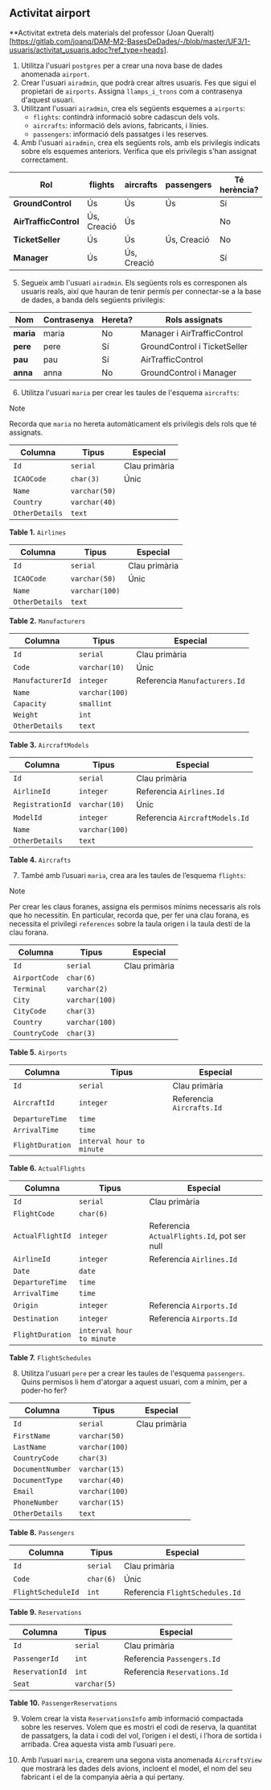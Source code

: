 ## Activitat airport

**Activitat extreta dels materials del professor (Joan Queralt)[https://gitlab.com/joanq/DAM-M2-BasesDeDades/-/blob/master/UF3/1-usuaris/activitat_usuaris.adoc?ref_type=heads].

1. Utilitza l'usuari `postgres` per a crear una nova base de dades anomenada `airport`.
2. Crear l'usuari `airadmin`, que podrà crear altres usuaris. Fes que sigui el propietari de `airports`. Assigna `llamps_i_trons` com a contrasenya d'aquest usuari.
3. Utilitzant l'usuari `airadmin`, crea els següents esquemes a `airports`:
   - `flights`: contindrà informació sobre cadascun dels vols.
   - `aircrafts`: informació dels avions, fabricants, i línies.
   - `passengers`: informació dels passatges i les reserves.
4. Amb l'usuari `airadmin`, crea els següents rols, amb els privilegis indicats sobre els esquemes anteriors. Verifica que els privilegis s'han assignat correctament.

| Rol               | flights        | aircrafts      | passengers      | Té herència? |
|------------------|--------------|--------------|--------------|--------------|
| **GroundControl**    | Ús           | Ús           | Ús           | Sí           |
| **AirTrafficControl** | Ús, Creació  | Ús           |              | No           |
| **TicketSeller**     | Ús           | Ús           | Ús, Creació  | No           |
| **Manager**         | Ús           | Ús, Creació  |              | Sí           |

5. Segueix amb l'usuari `airadmin`. Els següents rols es corresponen als usuaris reals, així que hauran de tenir permís per connectar-se a la base de dades, a banda dels següents privilegis:

| Nom   | Contrasenya | Hereta? | Rols assignats                  |
|--------|-------------|---------|---------------------------------|
| **maria** | maria       | No      | Manager i AirTrafficControl    |
| **pere**  | pere        | Sí      | GroundControl i TicketSeller   |
| **pau**   | pau         | Sí      | AirTrafficControl              |
| **anna**  | anna        | No      | GroundControl i Manager        |

6. Utilitza l'usuari `maria` per crear les taules de l'esquema `aircrafts`:

> [!NOTE]  
> Recorda que `maria` no hereta automàticament els privilegis dels rols que té assignats.

| Columna       | Tipus         | Especial       |
|--------------|--------------|---------------|
| `Id`         | `serial`      | Clau primària |
| `ICAOCode`   | `char(3)`     | Únic          |
| `Name`       | `varchar(50)` |               |
| `Country`    | `varchar(40)` |               |
| `OtherDetails` | `text`      |               |

**Table 1.** `Airlines`

| Columna       | Tipus         | Especial       |
|--------------|--------------|---------------|
| `Id`         | `serial`      | Clau primària |
| `ICAOCode`   | `varchar(50)` | Únic          |
| `Name`       | `varchar(100)`|               |
| `OtherDetails` | `text`      |               |

**Table 2.** `Manufacturers`

| Columna          | Tipus         | Especial                           |
|-----------------|--------------|-----------------------------------|
| `Id`            | `serial`      | Clau primària                    |
| `Code`          | `varchar(10)` | Únic                              |
| `ManufacturerId`| `integer`     | Referencia `Manufacturers.Id`    |
| `Name`          | `varchar(100)`|                                   |
| `Capacity`      | `smallint`    |                                   |
| `Weight`        | `int`         |                                   |
| `OtherDetails`  | `text`        |                                   |

**Table 3.** `AircraftModels`

| Columna          | Tipus         | Especial                           |
|-----------------|--------------|-----------------------------------|
| `Id`            | `serial`      | Clau primària                    |
| `AirlineId`     | `integer`     | Referencia `Airlines.Id`         |
| `RegistrationId`| `varchar(10)` | Únic                              |
| `ModelId`       | `integer`     | Referencia `AircraftModels.Id`   |
| `Name`          | `varchar(100)`|                                   |
| `OtherDetails`  | `text`        |                                   |

**Table 4.** `Aircrafts`

7. També amb l’usuari `maria`, crea ara les taules de l’esquema `flights`:

> [!NOTE]  
> Per crear les claus foranes, assigna els permisos mínims necessaris als rols que ho necessitin. En particular, recorda que, per fer una clau forana, es necessita el privilegi `references` sobre la taula origen i la taula destí de la clau forana.

| Columna       | Tipus         | Especial       |
|--------------|--------------|---------------|
| `Id`         | `serial`      | Clau primària |
| `AirportCode`| `char(6)`     |               |
| `Terminal`   | `varchar(2)`  |               |
| `City`       | `varchar(100)`|               |
| `CityCode`   | `char(3)`     |               |
| `Country`    | `varchar(100)`|               |
| `CountryCode`| `char(3)`     |               |

**Table 5.** `Airports`

| Columna         | Tipus                   | Especial                     |
|---------------|------------------------|-----------------------------|
| `Id`         | `serial`                | Clau primària               |
| `AircraftId` | `integer`               | Referencia `Aircrafts.Id`   |
| `DepartureTime` | `time`                 |                             |
| `ArrivalTime`   | `time`                 |                             |
| `FlightDuration` | `interval hour to minute` |                             |

**Table 6.** `ActualFlights`

| Columna         | Tipus                   | Especial                                  |
|---------------|------------------------|------------------------------------------|
| `Id`         | `serial`                | Clau primària                            |
| `FlightCode` | `char(6)`               |                                          |
| `ActualFlightId` | `integer`            | Referencia `ActualFlights.Id`, pot ser null |
| `AirlineId`  | `integer`               | Referencia `Airlines.Id`                 |
| `Date`       | `date`                   |                                          |
| `DepartureTime` | `time`                |                                          |
| `ArrivalTime`   | `time`                |                                          |
| `Origin`    | `integer`                | Referencia `Airports.Id`                 |
| `Destination` | `integer`               | Referencia `Airports.Id`                 |
| `FlightDuration` | `interval hour to minute` |                                          |

**Table 7.** `FlightSchedules`

8. Utilitza l'usuari `pere` per a crear les taules de l'esquema `passengers`. Quins permisos li hem d'atorgar a aquest usuari, com a mínim, per a poder-ho fer?

| Columna         | Tipus          | Especial       |
|---------------|--------------|---------------|
| `Id`         | `serial`      | Clau primària |
| `FirstName`  | `varchar(50)` |               |
| `LastName`   | `varchar(100)`|               |
| `CountryCode` | `char(3)`     |               |
| `DocumentNumber` | `varchar(15)` |            |
| `DocumentType` | `varchar(40)` |               |
| `Email`      | `varchar(100)`|               |
| `PhoneNumber` | `varchar(15)` |               |
| `OtherDetails` | `text`       |               |

**Table 8.** `Passengers`

| Columna            | Tipus         | Especial                              |
|------------------|--------------|--------------------------------------|
| `Id`            | `serial`      | Clau primària                        |
| `Code`          | `char(6)`     | Únic                                 |
| `FlightScheduleId` | `int`       | Referencia `FlightSchedules.Id`      |

**Table 9.** `Reservations`

| Columna            | Tipus         | Especial                              |
|------------------|--------------|--------------------------------------|
| `Id`            | `serial`      | Clau primària                        |
| `PassengerId`   | `int`         | Referencia `Passengers.Id`           |
| `ReservationId` | `int`         | Referencia `Reservations.Id`         |
| `Seat`         | `varchar(5)`  |                                      |

**Table 10.** `PassengerReservations`

9. Volem crear la vista `ReservationsInfo` amb informació compactada sobre les reserves. Volem que es mostri el codi de reserva, la quantitat de passatgers, la data i codi del vol, l’origen i el destí, i l’hora de sortida i arribada. Crea aquesta vista amb l’usuari `pere`.

10. Amb l’usuari `maria`, crearem una segona vista anomenada `AircraftsView` que mostrarà les dades dels avions, incloent el model, el nom del seu fabricant i el de la companyia aèria a qui pertany.
